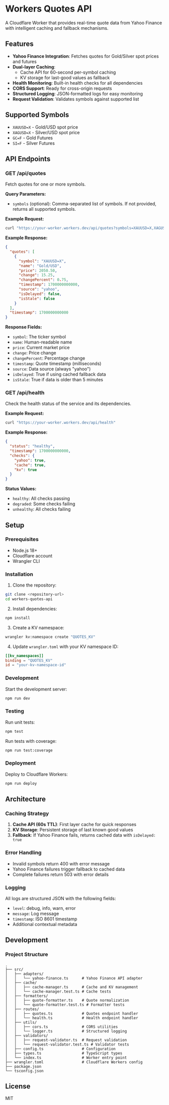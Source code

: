# Workers Quotes API

A Cloudflare Worker that provides real-time quote data from Yahoo Finance with intelligent caching and fallback mechanisms.

## Features

- **Yahoo Finance Integration**: Fetches quotes for Gold/Silver spot prices and futures
- **Dual-layer Caching**: 
  - Cache API for 60-second per-symbol caching
  - KV storage for last-good values as fallback
- **Health Monitoring**: Built-in health checks for all dependencies
- **CORS Support**: Ready for cross-origin requests
- **Structured Logging**: JSON-formatted logs for easy monitoring
- **Request Validation**: Validates symbols against supported list

## Supported Symbols

- `XAUUSD=X` - Gold/USD spot price
- `XAGUSD=X` - Silver/USD spot price
- `GC=F` - Gold Futures
- `SI=F` - Silver Futures

## API Endpoints

### GET /api/quotes

Fetch quotes for one or more symbols.

**Query Parameters:**
- `symbols` (optional): Comma-separated list of symbols. If not provided, returns all supported symbols.

**Example Request:**
```bash
curl "https://your-worker.workers.dev/api/quotes?symbols=XAUUSD=X,XAGUSD=X"
```

**Example Response:**
```json
{
  "quotes": [
    {
      "symbol": "XAUUSD=X",
      "name": "Gold/USD",
      "price": 2050.50,
      "change": 15.25,
      "changePercent": 0.75,
      "timestamp": 1700000000000,
      "source": "yahoo",
      "isDelayed": false,
      "isStale": false
    }
  ],
  "timestamp": 1700000000000
}
```

**Response Fields:**
- `symbol`: The ticker symbol
- `name`: Human-readable name
- `price`: Current market price
- `change`: Price change
- `changePercent`: Percentage change
- `timestamp`: Quote timestamp (milliseconds)
- `source`: Data source (always "yahoo")
- `isDelayed`: True if using cached fallback data
- `isStale`: True if data is older than 5 minutes

### GET /api/health

Check the health status of the service and its dependencies.

**Example Request:**
```bash
curl "https://your-worker.workers.dev/api/health"
```

**Example Response:**
```json
{
  "status": "healthy",
  "timestamp": 1700000000000,
  "checks": {
    "yahoo": true,
    "cache": true,
    "kv": true
  }
}
```

**Status Values:**
- `healthy`: All checks passing
- `degraded`: Some checks failing
- `unhealthy`: All checks failing

## Setup

### Prerequisites

- Node.js 18+
- Cloudflare account
- Wrangler CLI

### Installation

1. Clone the repository:
```bash
git clone <repository-url>
cd workers-quotes-api
```

2. Install dependencies:
```bash
npm install
```

3. Create a KV namespace:
```bash
wrangler kv:namespace create "QUOTES_KV"
```

4. Update `wrangler.toml` with your KV namespace ID:
```toml
[[kv_namespaces]]
binding = "QUOTES_KV"
id = "your-kv-namespace-id"
```

### Development

Start the development server:
```bash
npm run dev
```

### Testing

Run unit tests:
```bash
npm test
```

Run tests with coverage:
```bash
npm run test:coverage
```

### Deployment

Deploy to Cloudflare Workers:
```bash
npm run deploy
```

## Architecture

### Caching Strategy

1. **Cache API (60s TTL)**: First layer cache for quick responses
2. **KV Storage**: Persistent storage of last known good values
3. **Fallback**: If Yahoo Finance fails, returns cached data with `isDelayed: true`

### Error Handling

- Invalid symbols return 400 with error message
- Yahoo Finance failures trigger fallback to cached data
- Complete failures return 503 with error details

### Logging

All logs are structured JSON with the following fields:
- `level`: debug, info, warn, error
- `message`: Log message
- `timestamp`: ISO 8601 timestamp
- Additional contextual metadata

## Development

### Project Structure

```
.
├── src/
│   ├── adapters/
│   │   └── yahoo-finance.ts      # Yahoo Finance API adapter
│   ├── cache/
│   │   ├── cache-manager.ts      # Cache and KV management
│   │   └── cache-manager.test.ts # Cache tests
│   ├── formatters/
│   │   ├── quote-formatter.ts    # Quote normalization
│   │   └── quote-formatter.test.ts # Formatter tests
│   ├── routes/
│   │   ├── quotes.ts             # Quotes endpoint handler
│   │   └── health.ts             # Health endpoint handler
│   ├── utils/
│   │   ├── cors.ts               # CORS utilities
│   │   └── logger.ts             # Structured logging
│   ├── validators/
│   │   ├── request-validator.ts  # Request validation
│   │   └── request-validator.test.ts # Validator tests
│   ├── config.ts                 # Configuration
│   ├── types.ts                  # TypeScript types
│   └── index.ts                  # Worker entry point
├── wrangler.toml                 # Cloudflare Workers config
├── package.json
└── tsconfig.json
```

## License

MIT
